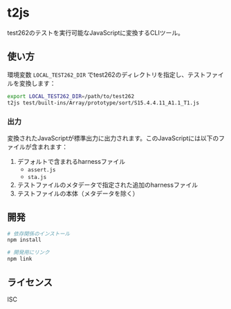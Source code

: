 # t2js

test262のテストを実行可能なJavaScriptに変換するCLIツール。

## 使い方

環境変数 `LOCAL_TEST262_DIR` でtest262のディレクトリを指定し、テストファイルを変換します：

```bash
export LOCAL_TEST262_DIR=/path/to/test262
t2js test/built-ins/Array/prototype/sort/S15.4.4.11_A1.1_T1.js
```

### 出力

変換されたJavaScriptが標準出力に出力されます。このJavaScriptには以下のファイルが含まれます：

1. デフォルトで含まれるharnessファイル
   - `assert.js`
   - `sta.js`
2. テストファイルのメタデータで指定された追加のharnessファイル
3. テストファイルの本体（メタデータを除く）

## 開発

```bash
# 依存関係のインストール
npm install

# 開発用にリンク
npm link
```

## ライセンス

ISC 
